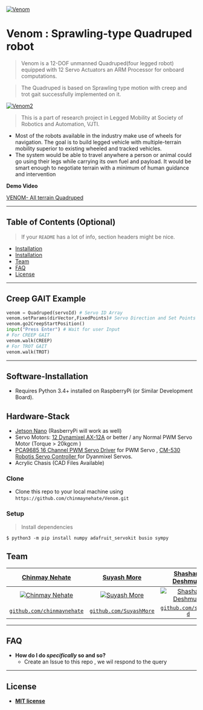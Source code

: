 <a href="https://www.youtube.com/watch?v=NFO0sFC34yE&t=108s"><img src="https://i.imgur.com/0I80tvl.jpg" title="Venom" alt="Venom"></a>


# Venom : Sprawling-type Quadruped robot

> Venom is  a 12-DOF unmanned Quadruped(four legged robot) equipped with 12 Servo Actuators an ARM Processor for onboard computations.

> The Quadruped is based on Sprawling type motion with creep and trot gait successfully implemented on it.


[![Venom2](https://i.imgur.com/ZmYRAiz.jpg)]()

> This is a part of research project in Legged Mobility at Society of Robotics and Automation, VJTI.

- Most of the robots available in the industry make use of wheels for navigation. The goal is to build legged vehicle with multiple-terrain mobility  superior to existing wheeled and tracked vehicles.
- The system would be able to travel anywhere a person or animal  could  go using their legs while carrying its own fuel and payload. It would be smart enough to negotiate terrain with a minimum of human guidance and intervention



**Demo Video**

<a href ="https://www.youtube.com/watch?v=NFO0sFC34yE&t=108s"> VENOM- All terrain Quadruped</a>

---

## Table of Contents (Optional)

> If your `README` has a lot of info, section headers might be nice.

- [Installation](#Software-Installation)
- [Installation](#Hardware-Stack)
- [Team](#team)
- [FAQ](#faq)
- [License](#license)


---

## Creep GAIT Example

```python
venom = Quadruped(servoId) # Servo ID Array
venom.setParams(dirVector,FixedPoints)# Servo Direction and Set Points
venom.go2CreepStartPosition()
input("Press Enter") # Wait for user Input
# For CREEP GAIT
venom.walk(CREEP)
# For TROT GAIT
venom.walk(TROT)
```
---

## Software-Installation

- Requires Python 3.4+ installed on RaspberryPi (or Similar Development Board).

## Hardware-Stack

-  [Jetson Nano](https://www.nvidia.com/en-in/autonomous-machines/embedded-systems/jetson-nano/) (RasberryPi will work as well)
-  Servo Motors: [ 12 Dynamixel AX-12A](https://www.trossenrobotics.com/dynamixel-ax-12-robot-actuator.aspx) or better / any Normal PWM Servo Motor (Torque > 20kgcm )
-  [PCA9685 16 Channel PWM Servo Driver](https://www.amazon.com/SunFounder-PCA9685-Channel-Arduino-Raspberry/dp/B014KTSMLA) for PWM Servo , [CM-530 Robotis Servo Controller
](https://www.trossenrobotics.com/p/cm-530-robotis-servo-controller.aspx) for Dyanmixel Servos.
- Acrylic Chasis (CAD Files Available)


### Clone

- Clone this repo to your local machine using `https://github.com/chinmaynehate/Venom.git`

### Setup

> Install dependencies

```shell
$ python3 -m pip install numpy adafruit_servokit busio sympy 
```


## Team

| <a href="http://fvcproductions.com" target="_blank">**Chinmay Nehate**</a> | <a href="http://fvcproductions.com" target="_blank">**Suyash More**</a> | <a href="http://fvcproductions.com" target="_blank">**Shashank Deshmukh**</a> |
| :---: |:---:| :---:|
| [![Chinmay Nehate](https://avatars0.githubusercontent.com/u/42030910?s=460&u=8f503c88db898081aaf11c7fd9ca2a36bcc56716&v=4)](https://github.com/chinmaynehate)    | [![Suyash More](https://avatars1.githubusercontent.com/u/29707660?s=460&u=c73a6d9697a744762277dde68183010426a2818d&v=4)](https://github.com/SuyashMore) | [![Shashank Deshmukh](https://avatars0.githubusercontent.com/u/33441200?s=460&v=4)](https://github.com/shanks-d)  |
| <a href="http://github.com/chinmaynehate" target="_blank">`github.com/chinmaynehate`</a> | <a href="http://github.com/SuyashMore" target="_blank">`github.com/SuyashMore`</a> | <a href="http://github.com/shanks-d" target="_blank">`github.com/shanks-d`</a> |


---

## FAQ

- **How do I do *specifically* so and so?**
    - Create an Issue to this repo , we wil respond to the query

---



## License


- **[MIT license](http://opensource.org/licenses/mit-license.php)**
